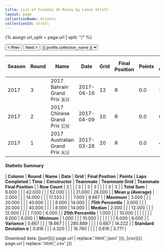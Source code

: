 ```yaml
---
title: List of Formula 1® Races by Lance Stroll
layout: page
collectionName: drivers
collectionId: stroll
---
```


{% assign url_split = page.url | split: "/" %}
<div id="collection-navigation">
<button onclick="selector.options[selector.selectedIndex-1].value && (window.location = selector.options[selector.selectedIndex-1].value);">&lt; Prev</button>
<button onclick="selector.options[selector.selectedIndex+1].value && (window.location = selector.options[selector.selectedIndex+1].value);">Next &gt;</button>
<select id="selector" onchange="this.options[this.selectedIndex].value && (window.location = this.options[this.selectedIndex].value);">
  {% for collectionId in site.data[page.collectionName].refs %}
    {% if collectionId == page.collectionId %}
      {% assign selected = "selected" %}
    {% else %}
      {% assign selected = "" %}
    {% endif %}
    {% assign profile = site.data[page.collectionName][collectionId].profile %}
    <option value="/f1/{{ page.collectionName }}/{{ collectionId }}/{{ url_split[4] }}" {{ selected }}>{{ profile.collection_name }}</option>
  {% endfor %}
</select>
</div>

| Season | Round | Name | Date | Grid | Final Position | Points | Laps Completed | Time | Constructor | Teammate | Teammate Grid | Teammate Final Position |
|--|--|--|--|--|--|--|--|--|--|--|--|--|
| 2017 | 3 | 2017 Bahrain Grand Prix 🇧🇭 | 2017-04-16 | 12 | R | 0.0 | 12 |   | Williams 🇬🇧 | [Felipe Massa 🇧🇷](/f1/drivers/massa) | 8 | 6 |
| 2017 | 2 | 2017 Chinese Grand Prix 🇨🇳 | 2017-04-09 | 10 | R | 0.0 | 0 |   | Williams 🇬🇧 | [Felipe Massa 🇧🇷](/f1/drivers/massa) | 6 | 14 |
| 2017 | 1 | 2017 Australian Grand Prix 🇦🇺 | 2017-03-26 | 20 | R | 0.0 | 40 |   | Williams 🇬🇧 | [Felipe Massa 🇧🇷](/f1/drivers/massa) | 7 | 6 |

#### Statistic Summary

| **Column** | **Round** | **Name** | **Date** | **Grid** | **Final Position** | **Points** | **Laps Completed** | **Time** | **Constructor** | **Teammate** | **Teammate Grid** | **Teammate Final Position** |
| **Row Count** | 3 |  |  | 3 |  | 3 | 3 |  |  |  | 3 | 3 |
| **Total Sum** | 6.000 |  |  | 42.000 |  |  | 52.000 |  |  |  | 21.000 | 26.000 |
| **Mean μ (Average)** | 2.000 |  |  | 14.000 |  |  | 17.333 |  |  |  | 7.000 | 8.667 |
| **Maximum** | 3.000 |  |  | 20.000 |  |  | 40.000 |  |  |  | 8.000 | 14.000 |
| **75th Percentile** | 3.000 |  |  | 20.000 |  |  | 40.000 |  |  |  | 8.000 | 14.000 |
| **Median** | 2.000 |  |  | 12.000 |  |  | 12.000 |  |  |  | 7.000 | 6.000 |
| **25th Percentile** | 1.000 |  |  | 10.000 |  |  |  |  |  |  | 6.000 | 6.000 |
| **Minimum** | 1.000 |  |  | 10.000 |  |  |  |  |  |  | 6.000 | 6.000 |
| **Variance** | 0.667 |  |  | 18.667 |  |  | 280.889 |  |  |  | 0.667 | 14.222 |
| **Standard Deviation σ** | 0.816 |  |  | 4.320 |  |  | 16.760 |  |  |  | 0.816 | 3.771 |

Download data: [json]({{ page.url | replace:'.html','.json' }}), [csv]({{ page.url | replace:'.html','.csv' }})
